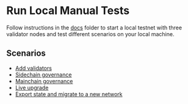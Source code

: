 # Run Local Manual Tests

Follow instructions in the [docs](./docs) folder to start a local testnet with three validator nodes
and test different scenarios on your local machine.

## Scenarios

- [Add validators](./docs/add_validators.md)
- [Sidechain governance](./docs/sidechain_governance.md)
- [Mainchain governance](./docs/mainchain_governance.md)
- [Live upgrade](./docs/live_upgrade.md)
- [Export state and migrate to a new network](./docs/export_migrate.md)
